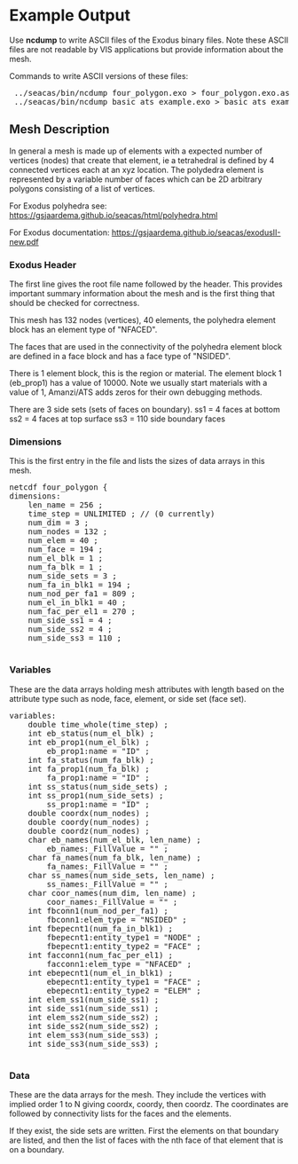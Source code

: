# Example Output

Use **ncdump** to write ASCII files of the Exodus binary files. Note these ASCII files are not readable by VIS applications but provide information about the mesh.

Commands to write ASCII versions of these files:

<pre>
 ../seacas/bin/ncdump four_polygon.exo > four_polygon.exo.ascii.txt
 ../seacas/bin/ncdump basic_ats_example.exo > basic_ats_example.exo.ascii.txt
</pre>

## Mesh Description

In general a mesh is made up of elements with a expected number of vertices (nodes) that create that element, ie a tetrahedral is defined by 4 connected vertices each at an xyz location.
The polydedra element is represented by a variable number of faces which can be 2D arbitrary polygons consisting of a list of vertices.


For Exodus polyhedra see: https://gsjaardema.github.io/seacas/html/polyhedra.html


For Exodus documentation: https://gsjaardema.github.io/seacas/exodusII-new.pdf


### Exodus Header

The first line gives the root file name followed by the header.
This provides important summary information about the mesh and is the first thing that should be checked for correctness.

This mesh has 132 nodes (vertices), 40 elements, the polyhedra element block has an element type of  "NFACED".

The faces that are used in the connectivity of the polyhedra element block are defined in a face block and has a face type of "NSIDED".

There is 1 element block, this is the region or material. The element block 1 (eb_prop1) has a value of 10000. Note we usually start materials with a value of 1, Amanzi/ATS adds zeros for their own debugging methods.


There are 3 side sets (sets of faces on boundary).
ss1 = 4 faces at bottom
ss2 = 4 faces at top surface
ss3 = 110 side boundary faces

### Dimensions

This is the first entry in the file and lists the sizes of data arrays in this mesh.

<pre>
netcdf four_polygon {
dimensions:
	len_name = 256 ;
	time_step = UNLIMITED ; // (0 currently)
	num_dim = 3 ;
	num_nodes = 132 ;
	num_elem = 40 ;
	num_face = 194 ;
	num_el_blk = 1 ;
	num_fa_blk = 1 ;
	num_side_sets = 3 ;
	num_fa_in_blk1 = 194 ;
	num_nod_per_fa1 = 809 ;
	num_el_in_blk1 = 40 ;
	num_fac_per_el1 = 270 ;
	num_side_ss1 = 4 ;
	num_side_ss2 = 4 ;
	num_side_ss3 = 110 ;

</pre>


### Variables

These are the data arrays holding mesh attributes with length based on the attribute type such as node, face, element, or side set (face set).

<pre>
variables:
	double time_whole(time_step) ;
	int eb_status(num_el_blk) ;
	int eb_prop1(num_el_blk) ;
		eb_prop1:name = "ID" ;
	int fa_status(num_fa_blk) ;
	int fa_prop1(num_fa_blk) ;
		fa_prop1:name = "ID" ;
	int ss_status(num_side_sets) ;
	int ss_prop1(num_side_sets) ;
		ss_prop1:name = "ID" ;
	double coordx(num_nodes) ;
	double coordy(num_nodes) ;
	double coordz(num_nodes) ;
	char eb_names(num_el_blk, len_name) ;
		eb_names:_FillValue = "" ;
	char fa_names(num_fa_blk, len_name) ;
		fa_names:_FillValue = "" ;
	char ss_names(num_side_sets, len_name) ;
		ss_names:_FillValue = "" ;
	char coor_names(num_dim, len_name) ;
		coor_names:_FillValue = "" ;
	int fbconn1(num_nod_per_fa1) ;
		fbconn1:elem_type = "NSIDED" ;
	int fbepecnt1(num_fa_in_blk1) ;
		fbepecnt1:entity_type1 = "NODE" ;
		fbepecnt1:entity_type2 = "FACE" ;
	int facconn1(num_fac_per_el1) ;
		facconn1:elem_type = "NFACED" ;
	int ebepecnt1(num_el_in_blk1) ;
		ebepecnt1:entity_type1 = "FACE" ;
		ebepecnt1:entity_type2 = "ELEM" ;
	int elem_ss1(num_side_ss1) ;
	int side_ss1(num_side_ss1) ;
	int elem_ss2(num_side_ss2) ;
	int side_ss2(num_side_ss2) ;
	int elem_ss3(num_side_ss3) ;
	int side_ss3(num_side_ss3) ;

</pre>

### Data

These are the data arrays for the mesh. They include the vertices with implied order 1 to N giving coordx, coordy, then coordz. The coordinates are followed by connectivity lists for the faces and the elements.

If they exist, the side sets are written. First the elements on that boundary are listed, and then the list of faces with the nth face of that element that is on a boundary.


